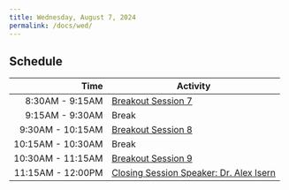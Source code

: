 ```yaml
---
title: Wednesday, August 7, 2024
permalink: /docs/wed/
---
```


## Schedule

|          **Time** | **Activity**                         |
|------------------:|--------------------------------------|
|  8:30AM - 9:15AM | [Breakout Session 7](../breakout7/)            |
| 9:15AM - 9:30AM | Break |
| 9:30AM - 10:15AM |   [Breakout Session 8](../breakout8/)                |
|  10:15AM - 10:30AM  |  Break |
|  10:30AM - 11:15AM | [Breakout Session 9](../breakout9/)
|  11:15AM - 12:00PM | [Closing Session Speaker: Dr. Alex Isern](../keynote3/)     |